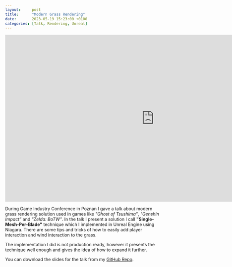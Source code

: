 ```yaml
---
layout:     post
title:      "Modern Grass Rendering"
date:       2023-05-19 15:23:00 +0100
categories: [Talk, Rendering, Unreal]
---
```


<div class="center-iframe-wrapper"><iframe width="960" height="540" class="center-iframe" src="https://www.youtube-nocookie.com/embed/LCqeVnmcz3E" title="YouTube video player" frameborder="0" allow="accelerometer; autoplay; clipboard-write; encrypted-media; gyroscope; picture-in-picture; web-share" allowfullscreen></iframe></div>

During Game Industry Conference in Poznan I gave a talk about modern grass rendering solution used in games like _"Ghost of Tsushima"_, _"Genshin Impact"_ and _"Zelda: BoTW"_. In the talk I present a solution I call __"Single-Mesh-Per-Blade"__ technique which I implemented in Unreal Engine using Niagara. There are some tips and tricks of how to easily add player interaction and wind interaction to the grass.

The implementation I did is not production ready, however it presents the technique well enough and gives the idea of how to expand it further.

You can download the slides for the talk from my [GitHub Repo](https://github.com/Ardaurum/Grass_2022).
